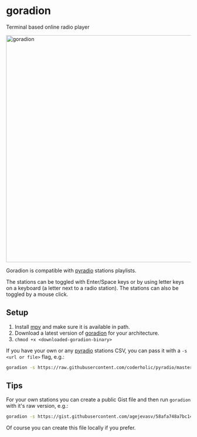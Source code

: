 # goradion
Terminal based online radio player

<img width="621" alt="goradion" src="https://github.com/agejevasv/goradion/assets/1682086/5d11d334-39f2-4c76-a12c-59cb14df80c2">

Goradion is compatible with [pyradio](https://github.com/coderholic/pyradio) stations playlists.

The stations can be toggled with Enter/Space keys or by using letter keys on a keyboard (a letter next to a radio station). The stations can also be toggled by a mouse click.

## Setup

1. Install [mpv](https://mpv.io/) and make sure it is available in path.
2. Download a latest version of [goradion](https://github.com/agejevasv/goradion/releases/latest) for your architecture.
3. `chmod +x <downloaded-goradion-binary>`

If you have your own or any [pyradio](https://github.com/coderholic/pyradio) stations CSV, you can pass it with a `-s <url or file>` flag, e.g.:

```bash
goradion -s https://raw.githubusercontent.com/coderholic/pyradio/master/pyradio/stations.csv
```

## Tips

For your own stations you can create a public Gist file and then run `goradion` with it's raw version, e.g.:

```bash
goradion -s https://gist.githubusercontent.com/agejevasv/58afa748a7bc14dcccab1ca237d14a0b/raw/stations.csv
```

Of course you can create this file locally if you prefer.
